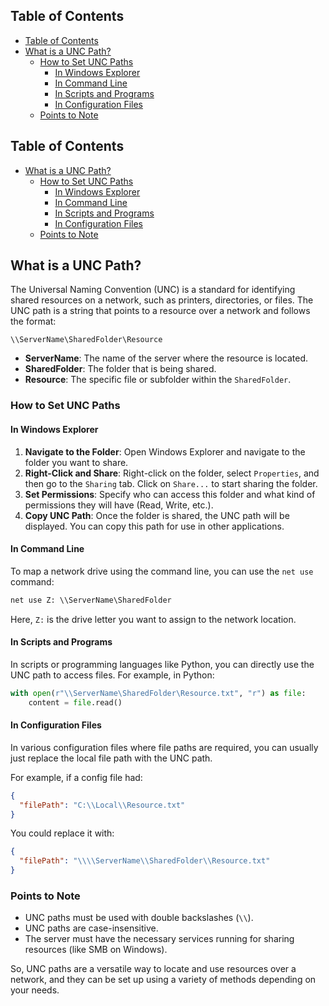 ## Table of Contents

  - [Table of Contents](#Table\of\Contents)
  - [What is a UNC Path?](#What\is\a\UNC\Path?)
    - [How to Set UNC Paths](#How\to\Set\UNC\Paths)
      - [In Windows Explorer](#In\Windows\Explorer)
      - [In Command Line](#In\Command\Line)
      - [In Scripts and Programs](#In\Scripts\and\Programs)
      - [In Configuration Files](#In\Configuration\Files)
    - [Points to Note](#Points\to\Note)

## Table of Contents

  - [What is a UNC Path?](#What\is\a\UNC\Path?)
    - [How to Set UNC Paths](#How\to\Set\UNC\Paths)
      - [In Windows Explorer](#In\Windows\Explorer)
      - [In Command Line](#In\Command\Line)
      - [In Scripts and Programs](#In\Scripts\and\Programs)
      - [In Configuration Files](#In\Configuration\Files)
    - [Points to Note](#Points\to\Note)

## What is a UNC Path?

The Universal Naming Convention (UNC) is a standard for identifying shared resources on a network, such as printers, directories, or files. The UNC path is a string that points to a resource over a network and follows the format:

```
\\ServerName\SharedFolder\Resource
```

- **ServerName**: The name of the server where the resource is located.
- **SharedFolder**: The folder that is being shared.
- **Resource**: The specific file or subfolder within the `SharedFolder`.

### How to Set UNC Paths

#### In Windows Explorer

1. **Navigate to the Folder**: Open Windows Explorer and navigate to the folder you want to share.
2. **Right-Click and Share**: Right-click on the folder, select `Properties`, and then go to the `Sharing` tab. Click on `Share...` to start sharing the folder.
3. **Set Permissions**: Specify who can access this folder and what kind of permissions they will have (Read, Write, etc.).
4. **Copy UNC Path**: Once the folder is shared, the UNC path will be displayed. You can copy this path for use in other applications.

#### In Command Line

To map a network drive using the command line, you can use the `net use` command:

```cmd
net use Z: \\ServerName\SharedFolder
```

Here, `Z:` is the drive letter you want to assign to the network location.

#### In Scripts and Programs

In scripts or programming languages like Python, you can directly use the UNC path to access files. For example, in Python:

```python
with open(r"\\ServerName\SharedFolder\Resource.txt", "r") as file:
    content = file.read()
```

#### In Configuration Files

In various configuration files where file paths are required, you can usually just replace the local file path with the UNC path.

For example, if a config file had:

```json
{
  "filePath": "C:\\Local\\Resource.txt"
}
```

You could replace it with:

```json
{
  "filePath": "\\\\ServerName\\SharedFolder\\Resource.txt"
}
```

### Points to Note

- UNC paths must be used with double backslashes (`\\`).
- UNC paths are case-insensitive.
- The server must have the necessary services running for sharing resources (like SMB on Windows).

So, UNC paths are a versatile way to locate and use resources over a network, and they can be set up using a variety of methods depending on your needs.